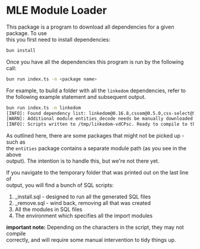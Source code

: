 # MLE Module Loader

This package is a program to download all dependencies for a given package. To use  
this you first need to install dependencies:

```bash
bun install
```

Once you have all the dependencies this program is run by the following call:

```bash
bun run index.ts -n <package name>
```

For example, to build a folder with all the `linkedom` dependencies, refer to  
the following example statement and subsequent output.

```bash
bun run index.ts -n linkedom
[INFO]: Found dependency list: linkedom@0.16.8,cssom@0.5.0,css-select@5.1.0,html-escaper@3.0.3,uhyphen@0.2.0,htmlparser2@9.1.0,boolbase@1.0.0,css-what@6.1.0,domutils@3.1.0,nth-check@2.1.1,domelementtype@2.3.0,domhandler@5.0.3,entities@4.5.0,dom-serializer@2.0.0
[WARN]: Additional module entities_decode needs be manually downloaded: https://cdn.jsdelivr.net/npm/entities@4.5.0/lib/decode.js/+esm
[INFO]: Scripts written to /tmp/linkedom-vdCPsc. Ready to compile to the DB
```

As outlined here, there are some packages that might not be picked up - such as  
the `entities` package contains a separate module path (as you see in the above  
output). The intention is to handle this, but we're not there yet.

If you navigate to the temporary folder that was printed out on the last line of  
output, you will find a bunch of SQL scripts:

1. _install.sql - designed to run all the generated SQL files
2. _remove.sql - wind back, removing all that was created
3. All the modules in SQL files
4. The environment which specifies all the import modules

**important note:** Depending on the characters in the script, they may not compile  
correctly, and will require some manual intervention to tidy things up.
